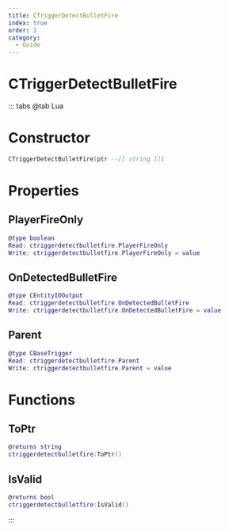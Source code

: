 ```yaml
---
title: CTriggerDetectBulletFire
index: true
order: 2
category:
  - Guide
---
```


# CTriggerDetectBulletFire

::: tabs
@tab Lua
# Constructor
```lua
CTriggerDetectBulletFire(ptr --[[ string ]])
```
# Properties
## PlayerFireOnly 
```lua
@type boolean
Read: ctriggerdetectbulletfire.PlayerFireOnly
Write: ctriggerdetectbulletfire.PlayerFireOnly = value
```
## OnDetectedBulletFire 
```lua
@type CEntityIOOutput
Read: ctriggerdetectbulletfire.OnDetectedBulletFire
Write: ctriggerdetectbulletfire.OnDetectedBulletFire = value
```
## Parent 
```lua
@type CBaseTrigger
Read: ctriggerdetectbulletfire.Parent
Write: ctriggerdetectbulletfire.Parent = value
```
# Functions
## ToPtr
```lua
@returns string
ctriggerdetectbulletfire:ToPtr()
```
## IsValid
```lua
@returns bool
ctriggerdetectbulletfire:IsValid()
```

:::